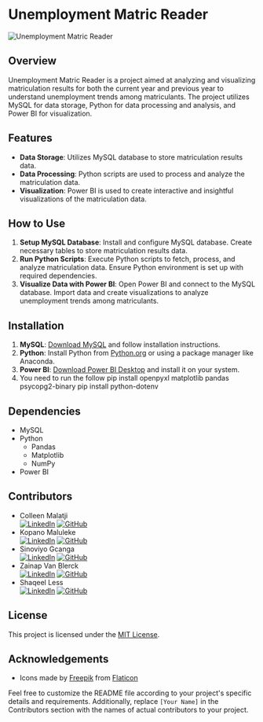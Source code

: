 # Unemployment Matric Reader
<link rel="stylesheet" href="https://cdnjs.cloudflare.com/ajax/libs/font-awesome/5.15.4/css/all.min.css" integrity="sha512-WLAvnyFkDD50QidYBXqawW1Xu/AyH9RSmA9BQgMOf28ggrTgL0j7s7JgMLs3+oH2FGo1L/PIcCIxqzR6G7or5A==" crossorigin="anonymous" referrerpolicy="no-referrer" />

![Unemployment Matric Reader](https://github.com/Zainap16/Unemployment_Matric_Reader/assets/54390756/3410b958-1142-4cde-ac3e-d24273fb92c3)


## Overview
Unemployment Matric Reader is a project aimed at analyzing and visualizing matriculation results for both the current year and previous year to understand unemployment trends among matriculants. The project utilizes MySQL for data storage, Python for data processing and analysis, and Power BI for visualization.

## Features
- **Data Storage**: Utilizes MySQL database to store matriculation results data.
- **Data Processing**: Python scripts are used to process and analyze the matriculation data.
- **Visualization**: Power BI is used to create interactive and insightful visualizations of the matriculation data.

## How to Use
1. **Setup MySQL Database**: Install and configure MySQL database. Create necessary tables to store matriculation results data.
2. **Run Python Scripts**: Execute Python scripts to fetch, process, and analyze matriculation data. Ensure Python environment is set up with required dependencies.
3. **Visualize Data with Power BI**: Open Power BI and connect to the MySQL database. Import data and create visualizations to analyze unemployment trends among matriculants.

## Installation
1. **MySQL**: [Download MySQL](https://www.mysql.com/downloads/) and follow installation instructions.
2. **Python**: Install Python from [Python.org](https://www.python.org/downloads/) or using a package manager like Anaconda.
3. **Power BI**: [Download Power BI Desktop](https://powerbi.microsoft.com/en-us/desktop/) and install it on your system.
4. You need to run the follow  pip install openpyxl matplotlib pandas psycopg2-binary pip install python-dotenv

## Dependencies
- MySQL
- Python
  - Pandas
  - Matplotlib
  - NumPy
- Power BI

## Contributors
- Colleen Malatji  
  [![LinkedIn](https://img.shields.io/badge/-LinkedIn-blue?style=flat-square&logo=linkedin)](https://www.linkedin.com/in/colleen-malatji-25281a17b/)
  [![GitHub](https://img.shields.io/badge/-GitHub-black?style=flat-square&logo=github)](https://github.com/C01133n)
- Kopano Maluleke  
  [![LinkedIn](https://img.shields.io/badge/-LinkedIn-blue?style=flat-square&logo=linkedin)](https://www.linkedin.com/in/kopano-maluleke/)
  [![GitHub](https://img.shields.io/badge/-GitHub-black?style=flat-square&logo=github)](https://github.com/kopano-profile)
- Sinoviyo Gcanga  
  [![LinkedIn](https://img.shields.io/badge/-LinkedIn-blue?style=flat-square&logo=linkedin)](https://www.linkedin.com/in/sinovuyo-gcanga-b1b035189/)
  [![GitHub](https://img.shields.io/badge/-GitHub-black?style=flat-square&logo=github)](https://github.com/SinovuyoG)
- Zainap Van Blerck  
  [![LinkedIn](https://img.shields.io/badge/-LinkedIn-blue?style=flat-square&logo=linkedin)](https://www.linkedin.com/in/zainap-van-blerck-928277251/)
  [![GitHub](https://img.shields.io/badge/-GitHub-black?style=flat-square&logo=github)](https://github.com/Zainap16)
- Shaqeel Less  
  [![LinkedIn](https://img.shields.io/badge/-LinkedIn-blue?style=flat-square&logo=linkedin)](https://www.linkedin.com/in/shaqeel-less-11979a186/)
  [![GitHub](https://img.shields.io/badge/-GitHub-black?style=flat-square&logo=github)](https://github.com/MogammadShaqeelless16)


## License
This project is licensed under the [MIT License](LICENSE).

## Acknowledgements
- Icons made by [Freepik](https://www.freepik.com) from [Flaticon](https://www.flaticon.com/)

Feel free to customize the README file according to your project's specific details and requirements. Additionally, replace `[Your Name]` in the Contributors section with the names of actual contributors to your project.
